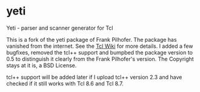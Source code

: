 # yeti
Yeti - parser and scanner generator for Tcl

This is a fork of the yeti package of Frank Pilhofer. The package has vanished from the internet. See the [Tcl Wiki](https://wiki.tcl-lang.org/page/Yeti) for more details. I added a few bugfixes, removed the tcl++ support and bumpbed the package version to 0.5 to distinguish it clearly from the Frank Pilhofer's version. The Copyright stays at it is, a BSD License.

tcl++ support will be added later if I upload tcl++ version 2.3 and have checked if it still works with Tcl 8.6 and Tcl 8.7.

